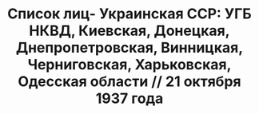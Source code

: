 ---
title: 'Список лиц- Украинская ССР: УГБ НКВД, Киевская, Донецкая, Днепропетровская,
  Винницкая, Черниговская, Харьковская, Одесская области // 21 октября 1937 года'
description: РГАСПИ, ф.17, оп.171, дело 412, лист 50
images:
- /disk/pictures/v04/17-171-412-050.jpg
- /disk/pictures/v04/17-171-412-051.jpg
- /disk/pictures/v04/17-171-412-052.jpg
- /disk/pictures/v04/17-171-412-053.jpg
- /disk/pictures/v04/17-171-412-054.jpg
- /disk/pictures/v04/17-171-412-055.jpg
---